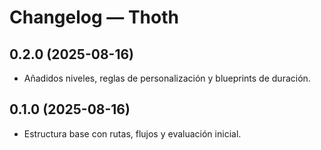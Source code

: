 # Changelog — Thoth

## 0.2.0 (2025-08-16)
- Añadidos niveles, reglas de personalización y blueprints de duración.

## 0.1.0 (2025-08-16)
- Estructura base con rutas, flujos y evaluación inicial.